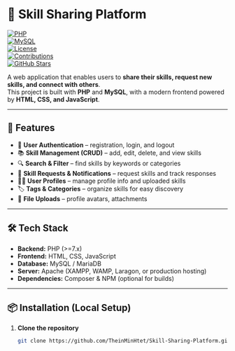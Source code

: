 # 🌟 Skill Sharing Platform

[![PHP](https://img.shields.io/badge/PHP-7.4%2B-777bb4?logo=php&logoColor=white)](https://www.php.net/)  
[![MySQL](https://img.shields.io/badge/Database-MySQL-blue?logo=mysql&logoColor=white)](https://www.mysql.com/)  
[![License](https://img.shields.io/badge/License-MIT-green.svg)](LICENSE)  
[![Contributions](https://img.shields.io/badge/Contributions-Welcome-orange.svg)](../../issues)  
[![GitHub Stars](https://img.shields.io/github/stars/TheinMinHtet/Skill-Sharing-Platform?style=social)](https://github.com/TheinMinHtet/Skill-Sharing-Platform/stargazers)

A web application that enables users to **share their skills, request new skills, and connect with others**.  
This project is built with **PHP** and **MySQL**, with a modern frontend powered by **HTML, CSS, and JavaScript**.  

---

## 🚀 Features

- 👤 **User Authentication** – registration, login, and logout  
- 📚 **Skill Management (CRUD)** – add, edit, delete, and view skills  
- 🔍 **Search & Filter** – find skills by keywords or categories  
- 📩 **Skill Requests & Notifications** – request skills and track responses  
- 🧑‍💼 **User Profiles** – manage profile info and uploaded skills  
- 🏷️ **Tags & Categories** – organize skills for easy discovery  
- 📁 **File Uploads** – profile avatars, attachments  

---

## 🛠️ Tech Stack

- **Backend:** PHP (>=7.x)  
- **Frontend:** HTML, CSS, JavaScript  
- **Database:** MySQL / MariaDB  
- **Server:** Apache (XAMPP, WAMP, Laragon, or production hosting)  
- **Dependencies:** Composer & NPM (optional for builds)  

---

## 📦 Installation (Local Setup)

1. **Clone the repository**
   ```bash
   git clone https://github.com/TheinMinHtet/Skill-Sharing-Platform.git
